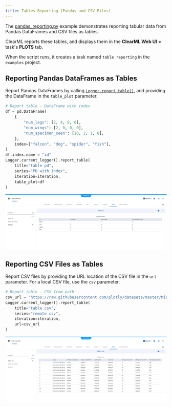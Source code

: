```yaml
---
title: Tables Reporting (Pandas and CSV Files)
---
```


The [pandas_reporting.py](https://github.com/clearml/clearml/blob/master/examples/reporting/pandas_reporting.py) example demonstrates reporting tabular data from Pandas DataFrames and CSV files as tables. 

ClearML reports these tables, and displays them in the **ClearML Web UI** **>** task's **PLOTS** 
tab. 

When the script runs, it creates a task named `table reporting` in the `examples` project.

## Reporting Pandas DataFrames as Tables

Report Pandas DataFrames by calling [`Logger.report_table()`](../../references/sdk/logger.md#report_table), 
and providing the DataFrame in the `table_plot` parameter.

```python
# Report table - DataFrame with index
df = pd.DataFrame(
    {
        "num_legs": [2, 4, 8, 0],
        "num_wings": [2, 0, 0, 0],
        "num_specimen_seen": [10, 2, 1, 8],
    },
    index=["falcon", "dog", "spider", "fish"],
)
df.index.name = "id"
Logger.current_logger().report_table(
    title="table pd", 
    series="PD with index", 
    iteration=iteration, 
    table_plot=df
)
```

![image](../../img/examples_reporting_12.png)

## Reporting CSV Files as Tables

Report CSV files by providing the URL location of the CSV file in the `url` parameter. For a local CSV file, use the `csv` parameter.

```python
# Report table - CSV from path
csv_url = "https://raw.githubusercontent.com/plotly/datasets/master/Mining-BTC-180.csv"
Logger.current_logger().report_table(
    title="table csv", 
    series="remote csv", 
    iteration=iteration, 
    url=csv_url
)
```

![image](../../img/examples_reporting_11.png)